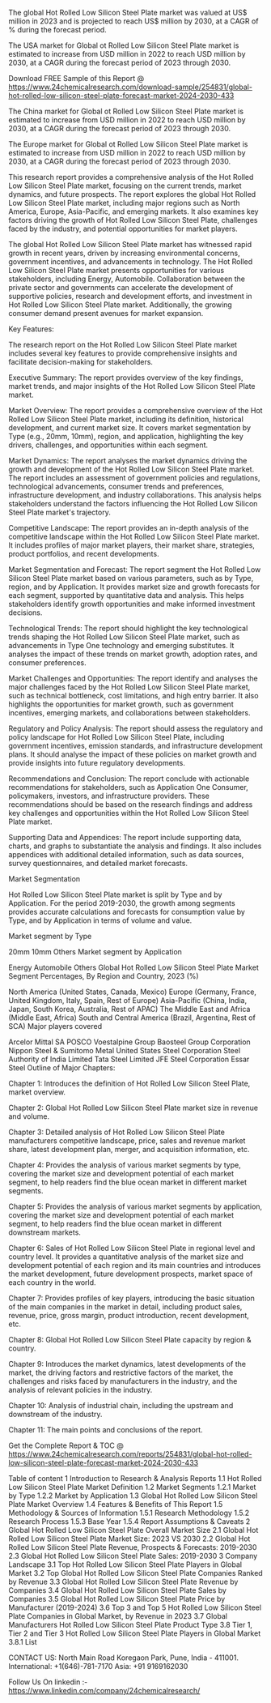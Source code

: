 The global Hot Rolled Low Silicon Steel Plate market was valued at US$ million in 2023 and is projected to reach US$ million by 2030, at a CAGR of % during the forecast period.

The USA market for Global ot Rolled Low Silicon Steel Plate  market is estimated to increase from USD million in 2022 to reach USD million by 2030, at a CAGR during the forecast period of 2023 through 2030.

Download FREE Sample of this Report @ https://www.24chemicalresearch.com/download-sample/254831/global-hot-rolled-low-silicon-steel-plate-forecast-market-2024-2030-433

The China market for Global ot Rolled Low Silicon Steel Plate  market is estimated to increase from USD million in 2022 to reach USD million by 2030, at a CAGR during the forecast period of 2023 through 2030.

The Europe market for Global ot Rolled Low Silicon Steel Plate  market is estimated to increase from USD million in 2022 to reach USD million by 2030, at a CAGR during the forecast period of 2023 through 2030.

This research report provides a comprehensive analysis of the Hot Rolled Low Silicon Steel Plate market, focusing on the current trends, market dynamics, and future prospects. The report explores the global Hot Rolled Low Silicon Steel Plate market, including major regions such as North America, Europe, Asia-Pacific, and emerging markets. It also examines key factors driving the growth of Hot Rolled Low Silicon Steel Plate, challenges faced by the industry, and potential opportunities for market players.

The global Hot Rolled Low Silicon Steel Plate market has witnessed rapid growth in recent years, driven by increasing environmental concerns, government incentives, and advancements in technology. The Hot Rolled Low Silicon Steel Plate market presents opportunities for various stakeholders, including Energy, Automobile. Collaboration between the private sector and governments can accelerate the development of supportive policies, research and development efforts, and investment in Hot Rolled Low Silicon Steel Plate market. Additionally, the growing consumer demand present avenues for market expansion.

Key Features:

The research report on the Hot Rolled Low Silicon Steel Plate market includes several key features to provide comprehensive insights and facilitate decision-making for stakeholders.

Executive Summary: The report provides overview of the key findings, market trends, and major insights of the Hot Rolled Low Silicon Steel Plate market.

Market Overview: The report provides a comprehensive overview of the Hot Rolled Low Silicon Steel Plate market, including its definition, historical development, and current market size. It covers market segmentation by Type (e.g., 20mm, 10mm), region, and application, highlighting the key drivers, challenges, and opportunities within each segment.

Market Dynamics: The report analyses the market dynamics driving the growth and development of the Hot Rolled Low Silicon Steel Plate market. The report includes an assessment of government policies and regulations, technological advancements, consumer trends and preferences, infrastructure development, and industry collaborations. This analysis helps stakeholders understand the factors influencing the Hot Rolled Low Silicon Steel Plate market's trajectory.

Competitive Landscape: The report provides an in-depth analysis of the competitive landscape within the Hot Rolled Low Silicon Steel Plate market. It includes profiles of major market players, their market share, strategies, product portfolios, and recent developments.

Market Segmentation and Forecast: The report segment the Hot Rolled Low Silicon Steel Plate market based on various parameters, such as by Type, region, and by Application. It provides market size and growth forecasts for each segment, supported by quantitative data and analysis. This helps stakeholders identify growth opportunities and make informed investment decisions.

Technological Trends: The report should highlight the key technological trends shaping the Hot Rolled Low Silicon Steel Plate market, such as advancements in Type One technology and emerging substitutes. It analyses the impact of these trends on market growth, adoption rates, and consumer preferences.

Market Challenges and Opportunities: The report identify and analyses the major challenges faced by the Hot Rolled Low Silicon Steel Plate market, such as technical bottleneck, cost limitations, and high entry barrier. It also highlights the opportunities for market growth, such as government incentives, emerging markets, and collaborations between stakeholders.

Regulatory and Policy Analysis: The report should assess the regulatory and policy landscape for Hot Rolled Low Silicon Steel Plate, including government incentives, emission standards, and infrastructure development plans. It should analyse the impact of these policies on market growth and provide insights into future regulatory developments.

Recommendations and Conclusion: The report conclude with actionable recommendations for stakeholders, such as Application One Consumer, policymakers, investors, and infrastructure providers. These recommendations should be based on the research findings and address key challenges and opportunities within the Hot Rolled Low Silicon Steel Plate market.

Supporting Data and Appendices: The report include supporting data, charts, and graphs to substantiate the analysis and findings. It also includes appendices with additional detailed information, such as data sources, survey questionnaires, and detailed market forecasts.

Market Segmentation

Hot Rolled Low Silicon Steel Plate market is split by Type and by Application. For the period 2019-2030, the growth among segments provides accurate calculations and forecasts for consumption value by Type, and by Application in terms of volume and value.

Market segment by Type

20mm
10mm
Others
Market segment by Application

Energy
Automobile
Others
Global Hot Rolled Low Silicon Steel Plate Market Segment Percentages, By Region and Country, 2023 (%)

North America (United States, Canada, Mexico)
Europe (Germany, France, United Kingdom, Italy, Spain, Rest of Europe)
Asia-Pacific (China, India, Japan, South Korea, Australia, Rest of APAC)
The Middle East and Africa (Middle East, Africa)
South and Central America (Brazil, Argentina, Rest of SCA)
Major players covered

Arcelor Mittal SA
POSCO
Voestalpine Group
Baosteel Group Corporation
Nippon Steel & Sumitomo Metal
United States Steel Corporation
Steel Authority of India Limited
Tata Steel Limited
JFE Steel Corporation
Essar Steel
Outline of Major Chapters:

Chapter 1: Introduces the definition of Hot Rolled Low Silicon Steel Plate, market overview.

Chapter 2: Global Hot Rolled Low Silicon Steel Plate market size in revenue and volume.

Chapter 3: Detailed analysis of Hot Rolled Low Silicon Steel Plate manufacturers competitive landscape, price, sales and revenue market share, latest development plan, merger, and acquisition information, etc.

Chapter 4: Provides the analysis of various market segments by type, covering the market size and development potential of each market segment, to help readers find the blue ocean market in different market segments.

Chapter 5: Provides the analysis of various market segments by application, covering the market size and development potential of each market segment, to help readers find the blue ocean market in different downstream markets.

Chapter 6: Sales of Hot Rolled Low Silicon Steel Plate in regional level and country level. It provides a quantitative analysis of the market size and development potential of each region and its main countries and introduces the market development, future development prospects, market space of each country in the world.

Chapter 7: Provides profiles of key players, introducing the basic situation of the main companies in the market in detail, including product sales, revenue, price, gross margin, product introduction, recent development, etc.

Chapter 8: Global Hot Rolled Low Silicon Steel Plate capacity by region & country.

Chapter 9: Introduces the market dynamics, latest developments of the market, the driving factors and restrictive factors of the market, the challenges and risks faced by manufacturers in the industry, and the analysis of relevant policies in the industry.

Chapter 10: Analysis of industrial chain, including the upstream and downstream of the industry.

Chapter 11: The main points and conclusions of the report.

Get the Complete Report & TOC @ https://www.24chemicalresearch.com/reports/254831/global-hot-rolled-low-silicon-steel-plate-forecast-market-2024-2030-433

Table of content
1 Introduction to Research & Analysis Reports
1.1 Hot Rolled Low Silicon Steel Plate Market Definition
1.2 Market Segments
1.2.1 Market by Type
1.2.2 Market by Application
1.3 Global Hot Rolled Low Silicon Steel Plate Market Overview
1.4 Features & Benefits of This Report
1.5 Methodology & Sources of Information
1.5.1 Research Methodology
1.5.2 Research Process
1.5.3 Base Year
1.5.4 Report Assumptions & Caveats
2 Global Hot Rolled Low Silicon Steel Plate Overall Market Size
2.1 Global Hot Rolled Low Silicon Steel Plate Market Size: 2023 VS 2030
2.2 Global Hot Rolled Low Silicon Steel Plate Revenue, Prospects & Forecasts: 2019-2030
2.3 Global Hot Rolled Low Silicon Steel Plate Sales: 2019-2030
3 Company Landscape
3.1 Top Hot Rolled Low Silicon Steel Plate Players in Global Market
3.2 Top Global Hot Rolled Low Silicon Steel Plate Companies Ranked by Revenue
3.3 Global Hot Rolled Low Silicon Steel Plate Revenue by Companies
3.4 Global Hot Rolled Low Silicon Steel Plate Sales by Companies
3.5 Global Hot Rolled Low Silicon Steel Plate Price by Manufacturer (2019-2024)
3.6 Top 3 and Top 5 Hot Rolled Low Silicon Steel Plate Companies in Global Market, by Revenue in 2023
3.7 Global Manufacturers Hot Rolled Low Silicon Steel Plate Product Type
3.8 Tier 1, Tier 2 and Tier 3 Hot Rolled Low Silicon Steel Plate Players in Global Market
3.8.1 List

CONTACT US:
North Main Road Koregaon Park, Pune, India - 411001.
International: +1(646)-781-7170
Asia: +91 9169162030

Follow Us On linkedin :- https://www.linkedin.com/company/24chemicalresearch/
